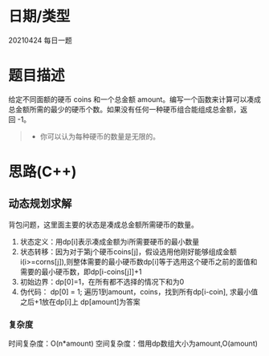 <!--
 * @Author: baisichen
 * @Date: 2021-04-24 16:02:51
 * @LastEditTime: 2021-04-29 10:44:20
 * @LastEditors: baisichen
 * @Description: 
-->
# 日期/类型
20210424 每日一题
# 题目描述
给定不同面额的硬币 coins 和一个总金额 amount。编写一个函数来计算可以凑成总金额所需的最少的硬币个数。如果没有任何一种硬币组合能组成总金额，返回 -1。

>+ 你可以认为每种硬币的数量是无限的。


# 思路(C++)

## 动态规划求解
背包问题，这里面主要的状态是凑成总金额所需硬币的数量。
1. 状态定义：用dp[i]表示凑成金额为i所需要硬币的最小数量
2. 状态转移：因为对于第j个硬币coins[j]，假设选用他刚好能够组成金额i(i>=corns[j]),则整体需要的最小硬币数dp[i]等于选用这个硬币之前的面值和需要的最小硬币数，即dp[i-coins[j]]+1
4. 初始边界：dp[0]=1，在所有都不选择的情况下和为0
5. 伪代码：
   dp[0] = 1;
   遍历1到amount，coins，找到所有dp[i-coin], 求最小值之后+1放在dp[i]上
   dp[amount]为答案
### 复杂度
时间复杂度：O(n*amount)
空间复杂度：借用dp数组大小为amount,O(amount)

